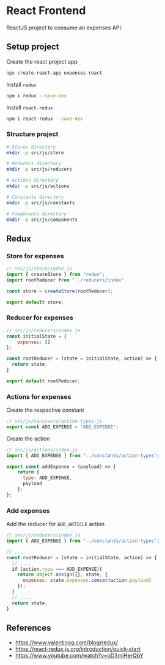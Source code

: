 # React Frontend
ReactJS project to consume an expenses API.

## Setup project
Create the react project app
```bash
npx create-react-app expenses-react
```

Install `redux`
```bash
npm i redux --save-dev
```

Install `react-redux`
```bash
npm i react-redux --save-dev
```

### Structure project
```bash
# Stores directory
mkdir -p src/js/store

# Reducers directory
mkdir -p src/js/reducers

# Actions directory
mkdir -p src/js/actions

# Constants directory
mkdir -p src/js/constants

# Components directory
mkdir -p src/js/components
```
## Redux
### Store for expenses

```javascript
// src/js/store/index.js
import { createStore } from "redux";
import rootReducer from "../reducers/index"

const store = createStore(rootReducer);

export default store;
```

### Reducer for expenses
```javascript
// src/js/reducers/index.js
const initialState = {
    expenses: []
};

const rootReducer = (state = initialState, action) => {
  return state;
}

export default rootReducer;
```

### Actions for expenses
Create the respective constant
```javascript
// src/js/constants/action-types.js
export const ADD_EXPENSE = "ADD_EXPENSE";
```

Create the action
```javascript
// src/js/actions/index.js
import { ADD_EXPENSE } from "../constants/action-types";

export const addExpense = (payload) => {
    return {
      type: ADD_EXPENSE,
      payload
    };
};
```

### Add expenses
Add the reducer for `ADD_ARTICLE` action
```javascript
// src/js/reducers/index.js
import { ADD_EXPENSE } from "../constants/action-types";

// ....
const rootReducer = (state = initialState, action) => {
  // ....
  if (action.type === ADD_EXPENSE){
    return Object.assign({}, state, {
      expenses: state.expenses.concat(action.payload)
    });
  }
  // ....
  return state;
}
```

## References
- https://www.valentinog.com/blog/redux/
- https://react-redux.js.org/introduction/quick-start
- https://www.youtube.com/watch?v=oD3miHerQbY
